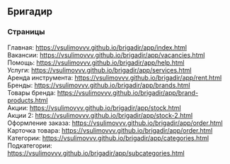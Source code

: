 ## Бригадир

### Страницы

Главная: https://vsulimovvv.github.io/brigadir/app/index.html  
Вакансии: https://vsulimovvv.github.io/brigadir/app/vacancies.html  
Помощь: https://vsulimovvv.github.io/brigadir/app/help.html  
Услуги: https://vsulimovvv.github.io/brigadir/app/services.html  
Аренда инструмента: https://vsulimovvv.github.io/brigadir/app/rent.html  
Бренды: https://vsulimovvv.github.io/brigadir/app/brands.html  
Товары бренда: https://vsulimovvv.github.io/brigadir/app/brand-products.html  
Акции: https://vsulimovvv.github.io/brigadir/app/stock.html  
Акции 2: https://vsulimovvv.github.io/brigadir/app/stock-2.html  
Оформление заказа: https://vsulimovvv.github.io/brigadir/app/order.html  
Карточка товара: https://vsulimovvv.github.io/brigadir/app/order.html  
Категории: https://vsulimovvv.github.io/brigadir/app/categories.html  
Подкатегории: https://vsulimovvv.github.io/brigadir/app/subcategories.html  
